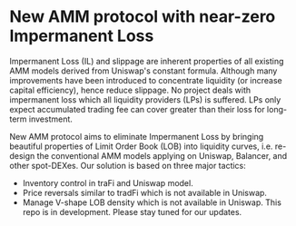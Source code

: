 # New AMM protocol with near-zero Impermanent Loss
Impermanent Loss (IL) and slippage are inherent properties of all existing AMM models derived from Uniswap's constant formula. Although many improvements have been introduced to concentrate liquidity (or increase capital efficiency), hence reduce slippage. No project deals with impermanent loss which all liquidity providers (LPs) is suffered. LPs only expect accumulated trading fee can cover greater than their loss for long-term investment. 

New AMM protocol aims to eliminate Impermanent Loss by bringing beautiful properties of Limit Order Book (LOB) into liquidity curves, i.e. re-design the conventional AMM models applying on Uniswap, Balancer, and other spot-DEXes. Our solution is based on three major tactics:
- Inventory control in traFi and Uniswap model.
- Price reversals similar to tradFi which is not available in Uniswap.
- Manage V-shape LOB density which is not available in Uniswap.
This repo is in development.
Please stay tuned for our updates.
